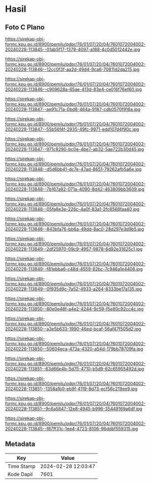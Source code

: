 # Hasil

## Foto C Plano

https://sirekap-obj-formc.kpu.go.id/8900/pemilu/pdpr/76/01/07/20/04/7601072004002-20240228-113845--01ab5f17-1379-4097-a188-4c0d5012442e.jpg

https://sirekap-obj-formc.kpu.go.id/8900/pemilu/pdpr/76/01/07/20/04/7601072004002-20240228-113846--12cc0f3f-aa2d-49d4-9ca6-70811d2da215.jpg

https://sirekap-obj-formc.kpu.go.id/8900/pemilu/pdpr/76/01/07/20/04/7601072004002-20240228-113846--c909628a-65ae-413d-83e4-ce016f76ef60.jpg

https://sirekap-obj-formc.kpu.go.id/8900/pemilu/pdpr/76/01/07/20/04/7601072004002-20240228-113847--ae91c71a-0bd8-464a-9187-cdb0570f916a.jpg

https://sirekap-obj-formc.kpu.go.id/8900/pemilu/pdpr/76/01/07/20/04/7601072004002-20240228-113847--55b56f4f-2935-49fc-9971-edd107d4f90c.jpg

https://sirekap-obj-formc.kpu.go.id/8900/pemilu/pdpr/76/01/07/20/04/7601072004002-20240228-113847--971c9290-bc0e-4be7-ab32-5ae722b30d45.jpg

https://sirekap-obj-formc.kpu.go.id/8900/pemilu/pdpr/76/01/07/20/04/7601072004002-20240228-113848--d5d6bb41-dc7e-47ad-8651-79262afb5a6e.jpg

https://sirekap-obj-formc.kpu.go.id/8900/pemilu/pdpr/76/01/07/20/04/7601072004002-20240228-113848--7b167a92-071a-4090-8d42-463809bb3609.jpg

https://sirekap-obj-formc.kpu.go.id/8900/pemilu/pdpr/76/01/07/20/04/7601072004002-20240228-113848--05fa8e3e-226c-4a0f-83a1-2fc8568faa40.jpg

https://sirekap-obj-formc.kpu.go.id/8900/pemilu/pdpr/76/01/07/20/04/7601072004002-20240228-113848--843bfa76-bb6a-49dd-8ac0-28d297e3d9b5.jpg

https://sirekap-obj-formc.kpu.go.id/8900/pemilu/pdpr/76/01/07/20/04/7601072004002-20240228-113849--2df25970-09c9-4957-9878-6d92e31625c1.jpg

https://sirekap-obj-formc.kpu.go.id/8900/pemilu/pdpr/76/01/07/20/04/7601072004002-20240228-113849--f81ebba6-c48d-4559-82bc-7c946a1e4408.jpg

https://sirekap-obj-formc.kpu.go.id/8900/pemilu/pdpr/76/01/07/20/04/7601072004002-20240228-113849--0f935d9c-7a52-4933-a264-8333be17a135.jpg

https://sirekap-obj-formc.kpu.go.id/8900/pemilu/pdpr/76/01/07/20/04/7601072004002-20240228-113850--80e0e48f-a4e2-4244-9c59-f5e80c92cc4c.jpg

https://sirekap-obj-formc.kpu.go.id/8900/pemilu/pdpr/76/01/07/20/04/7601072004002-20240228-113850--a3e5b633-1990-46ed-bcaf-56af47f505d2.jpg

https://sirekap-obj-formc.kpu.go.id/8900/pemilu/pdpr/76/01/07/20/04/7601072004002-20240228-113850--50604eca-473a-4320-a54d-179bb78709fa.jpg

https://sirekap-obj-formc.kpu.go.id/8900/pemilu/pdpr/76/01/07/20/04/7601072004002-20240228-113851--63d66e4b-5d75-4710-b5d9-62c65955492d.jpg

https://sirekap-obj-formc.kpu.go.id/8900/pemilu/pdpr/76/01/07/20/04/7601072004002-20240228-113851--1358a1b0-eb9f-4119-8d73-ecf56c219ee9.jpg

https://sirekap-obj-formc.kpu.go.id/8900/pemilu/pdpr/76/01/07/20/04/7601072004002-20240228-113851--9c6a5847-12e8-4945-b996-35449169a6df.jpg

https://sirekap-obj-formc.kpu.go.id/8900/pemilu/pdpr/76/01/07/20/04/7601072004002-20240228-113845--f87ff31c-1ee4-4723-8106-96ddbf559315.jpg


## Metadata

| Key        | Value               |
| ---------- | ------------------- |
| Time Stamp | 2024-02-28 12:03:47 |
| Kode Dapil | 7601                |



